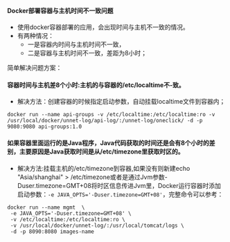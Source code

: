 #### Docker部署容器与主机时间不一致问题
- 使用docker容器部署的应用，会出现时间与主机不一致的情况。
- 有两种情况：
  - 一是容器内时间与主机时间不一致，
  - 二是容器与主机时间不一致，差距为8小时；

简单解决问题方案：
#### 容器时间与主机差8个小时:主机的与容器的/etc/localtime不-致。
- 解决方法：创建容器的时候指定启动参数，自动挂载localtime文件到容器内；
```
docker run --name api-groups -v /etc/localtime:/etc/localtime:ro -v /usr/local/docker/unnet-log/api-log/:/unnet-log/oneclick/ -d -p 9080:9080 api-groups:1.0
```

#### 如果容器里面运行的是Java程序，Java代码获取的时间还是会有8个小时的差别，主要原因是Java获取时间是从/etc/timezone里获取时区的。
- 解决方法:挂载主机的/etc/timezone到容器,如果没有则新建echo "Asia/shanghai" > /etc/timezone或者是通过Jvm参数-Duser.timezone=GMT+08将时区信息传进Jvm里，Docker运行容器时添加启动参数：`-e JAVA_OPTS='-Duser.timezone=GMT+08'`，完整命令可以参考：

```
docker run --name mgmt  \
 -e JAVA_OPTS='-Duser.timezone=GMT+08' \
 -v /etc/localtime:/etc/localtime:ro \
 -v /usr/local/docker/unnet-log/:/usr/local/tomcat/logs \
 -d -p 8090:8080 images-name
```
